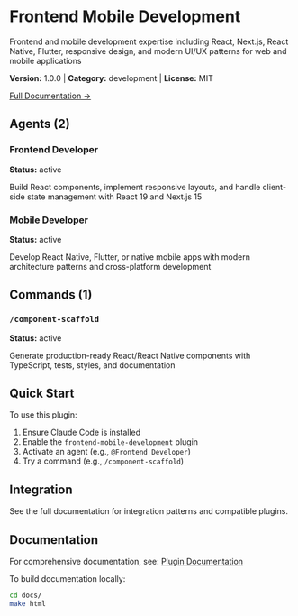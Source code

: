 # Frontend Mobile Development

Frontend and mobile development expertise including React, Next.js, React Native, Flutter, responsive design, and modern UI/UX patterns for web and mobile applications

**Version:** 1.0.0 | **Category:** development | **License:** MIT

[Full Documentation →](https://myclaude.readthedocs.io/en/latest/plugins/frontend-mobile-development.html)

## Agents (2)

### Frontend Developer

**Status:** active

Build React components, implement responsive layouts, and handle client-side state management with React 19 and Next.js 15

### Mobile Developer

**Status:** active

Develop React Native, Flutter, or native mobile apps with modern architecture patterns and cross-platform development

## Commands (1)

### `/component-scaffold`

**Status:** active

Generate production-ready React/React Native components with TypeScript, tests, styles, and documentation

## Quick Start

To use this plugin:

1. Ensure Claude Code is installed
2. Enable the `frontend-mobile-development` plugin
3. Activate an agent (e.g., `@Frontend Developer`)
4. Try a command (e.g., `/component-scaffold`)

## Integration

See the full documentation for integration patterns and compatible plugins.

## Documentation

For comprehensive documentation, see: [Plugin Documentation](https://myclaude.readthedocs.io/en/latest/plugins/frontend-mobile-development.html)

To build documentation locally:

```bash
cd docs/
make html
```

